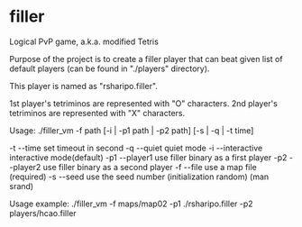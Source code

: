 # filler
Logical PvP game, a.k.a. modified Tetris

Purpose of the project is to create a filler player that can beat 
given list of default players (can be found in "./players" directory).

This player is named as "rsharipo.filler".

1st player's tetriminos are represented with "O" characters.
2nd player's tetriminos are represented with "X" characters.

Usage: ./filler_vm -f path [-i | -p1 path | -p2 path] [-s | -q | -t time]

   -t  --time		        set timeout in second
   -q  --quiet		      quiet mode
   -i  --interactive	  interactive mode(default)
   -p1 --player1	      use filler binary as a first player
   -p2 --player2	      use filler binary as a second player
   -f  --file		        use a map file (required)
   -s  --seed		        use the seed number (initialization random) (man srand)
   
Usage example: ./filler_vm -f maps/map02 -p1 ./rsharipo.filler -p2 players/hcao.filler
